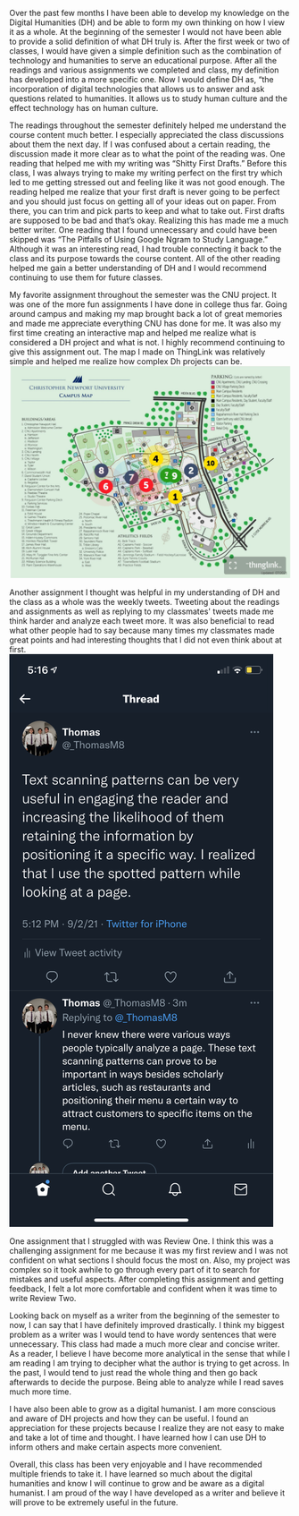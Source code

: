   Over the past few months I have been able to develop my knowledge on the Digital Humanities (DH) and be able to form my own thinking on how I view it as a whole. At the beginning of the semester I would not have been able to provide a solid definition of what DH truly is. After the first week or two of classes, I would have given a simple definition such as the combination of technology and humanities to serve an educational purpose. After all the readings and various assignments we completed and class, my definition has developed into a more specific one. Now I would define DH as, “the incorporation of digital technologies that allows us to answer and ask questions related to humanities. It allows us to study human culture and the effect technology has on human culture.
  
  The readings throughout the semester definitely helped me understand the course content much better. I especially appreciated the class discussions about them the next day. If I was confused about a certain reading, the discussion made it more clear as to what the point of the reading was. One reading that helped me with my writing was “Shitty First Drafts.” Before this class, I was always trying to make my writing perfect on the first try which led to me getting stressed out and feeling like it was not good enough. The reading helped me realize that your first draft is never going to be perfect and you should just focus on getting all of your ideas out on paper. From there, you can trim and pick parts to keep and what to take out. First drafts are supposed to be bad and that’s okay. Realizing this has made me a much better writer.
One reading that I found unnecessary and could have been skipped was “The Pitfalls of Using Google Ngram to Study Language.” Although it was an interesting read, I had trouble connecting it back to the class and its purpose towards the course content. All of the other reading helped me gain a better understanding of DH and I would recommend continuing to use them for future classes.

  My favorite assignment throughout the semester was the CNU project. It was one of the more fun assignments I have done in college thus far. Going around campus and making my map brought back a lot of great memories and made me appreciate everything CNU has done for me. It was also my first time creating an interactive map and helped me realize what is considered a DH project and what is not. I highly recommend continuing to give this assignment out. The map I made on ThingLink was relatively simple and helped me realize how complex Dh projects can be.![ThingLink Map](https://raw.githubusercontent.com/Thomas-Mark/TMark/main/images/ThingLink%20map.JPG)
  
  Another assignment I thought was helpful in my understanding of DH and the class as a whole was the weekly tweets. Tweeting about the readings and assignments as well as replying to my classmates' tweets made me think harder and analyze each tweet more. It was also beneficial to read what other people had to say because many times my classmates made great points and had interesting thoughts that I did not even think about at first. ![Tweets](https://github.com/Thomas-Mark/TMark/blob/main/images/Thomas%20tweets%20week%202%201.PNG)

  One assignment that I struggled with was Review One. I think this was a challenging assignment for me because it was my first review and I was not confident on what sections I should focus the most on. Also, my project was complex so it took awhile to go through every part of it to search for mistakes and useful aspects. After completing this assignment and getting feedback, I felt a lot more comfortable and confident when it was time to write Review Two.

  Looking back on myself as a writer from the beginning of the semester to now, I can say that I have definitely improved drastically. I think my biggest problem as a writer was I would tend to have wordy sentences that were unnecessary. This class had made a much more clear and concise writer. As a reader, I believe I have become more analytical in the sense that while I am reading I am trying to decipher what the author is trying to get across. In the past, I would tend to just read the whole thing and then go back afterwards to decide the purpose. Being able to analyze while I read saves much more time.
  
  I have also been able to grow as a digital humanist. I am more conscious and aware of DH projects and how they can be useful. I found an appreciation for these projects because I realize they are not easy to make and take a lot of time and thought. I have learned how I can use DH to inform others and make certain aspects more convenient.
  
  Overall, this class has been very enjoyable and I have recommended multiple friends to take it. I have learned so much about the digital humanities and know I will continue to grow and be aware as a digital humanist. I am proud of the way I have developed as a writer and believe it will prove to be extremely useful in the future. 

